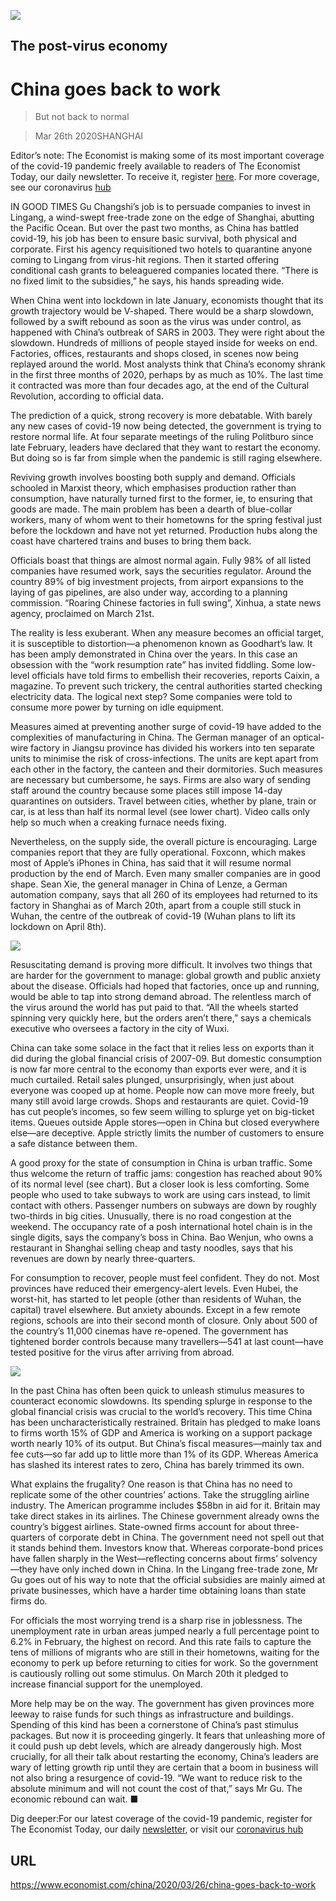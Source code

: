 ![](./images/20200328_CNP001_0.jpg)

## The post-virus economy

# China goes back to work

> But not back to normal

> Mar 26th 2020SHANGHAI

Editor’s note: The Economist is making some of its most important coverage of the covid-19 pandemic freely available to readers of The Economist Today, our daily newsletter. To receive it, register [here](https://www.economist.com//newslettersignup). For more coverage, see our coronavirus [hub](https://www.economist.com//coronavirus)

IN GOOD TIMES Gu Changshi’s job is to persuade companies to invest in Lingang, a wind-swept free-trade zone on the edge of Shanghai, abutting the Pacific Ocean. But over the past two months, as China has battled covid-19, his job has been to ensure basic survival, both physical and corporate. First his agency requisitioned two hotels to quarantine anyone coming to Lingang from virus-hit regions. Then it started offering conditional cash grants to beleaguered companies located there. “There is no fixed limit to the subsidies,” he says, his hands spreading wide.

When China went into lockdown in late January, economists thought that its growth trajectory would be V-shaped. There would be a sharp slowdown, followed by a swift rebound as soon as the virus was under control, as happened with China’s outbreak of SARS in 2003. They were right about the slowdown. Hundreds of millions of people stayed inside for weeks on end. Factories, offices, restaurants and shops closed, in scenes now being replayed around the world. Most analysts think that China’s economy shrank in the first three months of 2020, perhaps by as much as 10%. The last time it contracted was more than four decades ago, at the end of the Cultural Revolution, according to official data.

The prediction of a quick, strong recovery is more debatable. With barely any new cases of covid-19 now being detected, the government is trying to restore normal life. At four separate meetings of the ruling Politburo since late February, leaders have declared that they want to restart the economy. But doing so is far from simple when the pandemic is still raging elsewhere.

Reviving growth involves boosting both supply and demand. Officials schooled in Marxist theory, which emphasises production rather than consumption, have naturally turned first to the former, ie, to ensuring that goods are made. The main problem has been a dearth of blue-collar workers, many of whom went to their hometowns for the spring festival just before the lockdown and have not yet returned. Production hubs along the coast have chartered trains and buses to bring them back.

Officials boast that things are almost normal again. Fully 98% of all listed companies have resumed work, says the securities regulator. Around the country 89% of big investment projects, from airport expansions to the laying of gas pipelines, are also under way, according to a planning commission. “Roaring Chinese factories in full swing”, Xinhua, a state news agency, proclaimed on March 21st.

The reality is less exuberant. When any measure becomes an official target, it is susceptible to distortion—a phenomenon known as Goodhart’s law. It has been amply demonstrated in China over the years. In this case an obsession with the “work resumption rate” has invited fiddling. Some low-level officials have told firms to embellish their recoveries, reports Caixin, a magazine. To prevent such trickery, the central authorities started checking electricity data. The logical next step? Some companies were told to consume more power by turning on idle equipment.

Measures aimed at preventing another surge of covid-19 have added to the complexities of manufacturing in China. The German manager of an optical-wire factory in Jiangsu province has divided his workers into ten separate units to minimise the risk of cross-infections. The units are kept apart from each other in the factory, the canteen and their dormitories. Such measures are necessary but cumbersome, he says. Firms are also wary of sending staff around the country because some places still impose 14-day quarantines on outsiders. Travel between cities, whether by plane, train or car, is at less than half its normal level (see lower chart). Video calls only help so much when a creaking furnace needs fixing.

Nevertheless, on the supply side, the overall picture is encouraging. Large companies report that they are fully operational. Foxconn, which makes most of Apple’s iPhones in China, has said that it will resume normal production by the end of March. Even many smaller companies are in good shape. Sean Xie, the general manager in China of Lenze, a German automation company, says that all 260 of its employees had returned to its factory in Shanghai as of March 20th, apart from a couple still stuck in Wuhan, the centre of the outbreak of covid-19 (Wuhan plans to lift its lockdown on April 8th).

![](./images/20200328_CNC888.png)

Resuscitating demand is proving more difficult. It involves two things that are harder for the government to manage: global growth and public anxiety about the disease. Officials had hoped that factories, once up and running, would be able to tap into strong demand abroad. The relentless march of the virus around the world has put paid to that. “All the wheels started spinning very quickly here, but the orders aren’t there,” says a chemicals executive who oversees a factory in the city of Wuxi.

China can take some solace in the fact that it relies less on exports than it did during the global financial crisis of 2007-09. But domestic consumption is now far more central to the economy than exports ever were, and it is much curtailed. Retail sales plunged, unsurprisingly, when just about everyone was cooped up at home. People now can move more freely, but many still avoid large crowds. Shops and restaurants are quiet. Covid-19 has cut people’s incomes, so few seem willing to splurge yet on big-ticket items. Queues outside Apple stores—open in China but closed everywhere else—are deceptive. Apple strictly limits the number of customers to ensure a safe distance between them.

A good proxy for the state of consumption in China is urban traffic. Some thus welcome the return of traffic jams: congestion has reached about 90% of its normal level (see chart). But a closer look is less comforting. Some people who used to take subways to work are using cars instead, to limit contact with others. Passenger numbers on subways are down by roughly two-thirds in big cities. Unusually, there is no road congestion at the weekend. The occupancy rate of a posh international hotel chain is in the single digits, says the company’s boss in China. Bao Wenjun, who owns a restaurant in Shanghai selling cheap and tasty noodles, says that his revenues are down by nearly three-quarters.

For consumption to recover, people must feel confident. They do not. Most provinces have reduced their emergency-alert levels. Even Hubei, the worst-hit, has started to let people (other than residents of Wuhan, the capital) travel elsewhere. But anxiety abounds. Except in a few remote regions, schools are into their second month of closure. Only about 500 of the country’s 11,000 cinemas have re-opened. The government has tightened border controls because many travellers—541 at last count—have tested positive for the virus after arriving from abroad.

![](./images/20200328_CNP002_0.jpg)

In the past China has often been quick to unleash stimulus measures to counteract economic slowdowns. Its spending splurge in response to the global financial crisis was crucial to the world’s recovery. This time China has been uncharacteristically restrained. Britain has pledged to make loans to firms worth 15% of GDP and America is working on a support package worth nearly 10% of its output. But China’s fiscal measures—mainly tax and fee cuts—so far add up to little more than 1% of its GDP. Whereas America has slashed its interest rates to zero, China has barely trimmed its own.

What explains the frugality? One reason is that China has no need to replicate some of the other countries’ actions. Take the struggling airline industry. The American programme includes $58bn in aid for it. Britain may take direct stakes in its airlines. The Chinese government already owns the country’s biggest airlines. State-owned firms account for about three-quarters of corporate debt in China. The government need not spell out that it stands behind them. Investors know that. Whereas corporate-bond prices have fallen sharply in the West—reflecting concerns about firms’ solvency—they have only inched down in China. In the Lingang free-trade zone, Mr Gu goes out of his way to note that the official subsidies are mainly aimed at private businesses, which have a harder time obtaining loans than state firms do.

For officials the most worrying trend is a sharp rise in joblessness. The unemployment rate in urban areas jumped nearly a full percentage point to 6.2% in February, the highest on record. And this rate fails to capture the tens of millions of migrants who are still in their hometowns, waiting for the economy to perk up before returning to cities for work. So the government is cautiously rolling out some stimulus. On March 20th it pledged to increase financial support for the unemployed.

More help may be on the way. The government has given provinces more leeway to raise funds for such things as infrastructure and buildings. Spending of this kind has been a cornerstone of China’s past stimulus packages. But now it is proceeding gingerly. It fears that unleashing more of it could push up debt levels, which are already dangerously high. Most crucially, for all their talk about restarting the economy, China’s leaders are wary of letting growth rip until they are certain that a boom in business will not also bring a resurgence of covid-19. “We want to reduce risk to the absolute minimum and will not count the cost of that,” says Mr Gu. The economic rebound can wait. ■

Dig deeper:For our latest coverage of the covid-19 pandemic, register for The Economist Today, our daily [newsletter](https://www.economist.com//newslettersignup), or visit our [coronavirus hub](https://www.economist.com//coronavirus)

## URL

https://www.economist.com/china/2020/03/26/china-goes-back-to-work
